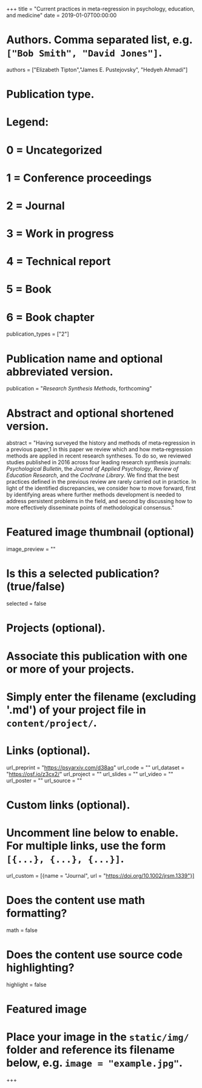 +++
title = "Current practices in meta-regression in psychology, education, and medicine"
date = 2019-01-07T00:00:00

# Authors. Comma separated list, e.g. `["Bob Smith", "David Jones"]`.
authors = ["Elizabeth Tipton","James E. Pustejovsky", "Hedyeh Ahmadi"]

# Publication type.
# Legend:
# 0 = Uncategorized
# 1 = Conference proceedings
# 2 = Journal
# 3 = Work in progress
# 4 = Technical report
# 5 = Book
# 6 = Book chapter
publication_types = ["2"]

# Publication name and optional abbreviated version.
publication = "_Research Synthesis Methods_, forthcoming"

# Abstract and optional shortened version.
abstract = "Having surveyed the history and methods of meta‐regression in a previous paper,1 in this paper we review which and how meta‐regression methods are applied in recent research syntheses. To do so, we reviewed studies published in 2016 across four leading research synthesis journals: _Psychological Bulletin_, the _Journal of Applied Psychology_, _Review of Education Research_, and the _Cochrane Library_. We find that the best practices defined in the previous review are rarely carried out in practice. In light of the identified discrepancies, we consider how to move forward, first by identifying areas where further methods development is needed to address persistent problems in the field, and second by discussing how to more effectively disseminate points of methodological consensus."

# Featured image thumbnail (optional)
image_preview = ""

# Is this a selected publication? (true/false)
selected = false

# Projects (optional).
#   Associate this publication with one or more of your projects.
#   Simply enter the filename (excluding '.md') of your project file in `content/project/`.

# Links (optional).
url_preprint = "https://psyarxiv.com/d38aq"
url_code = ""
url_dataset = "https://osf.io/z3cx2/"
url_project = ""
url_slides = ""
url_video = ""
url_poster = ""
url_source = ""

# Custom links (optional).
#   Uncomment line below to enable. For multiple links, use the form `[{...}, {...}, {...}]`.
url_custom = [{name = "Journal", url = "https://doi.org/10.1002/jrsm.1339"}]

# Does the content use math formatting?
math = false

# Does the content use source code highlighting?
highlight = false

# Featured image
# Place your image in the `static/img/` folder and reference its filename below, e.g. `image = "example.jpg"`.

+++
